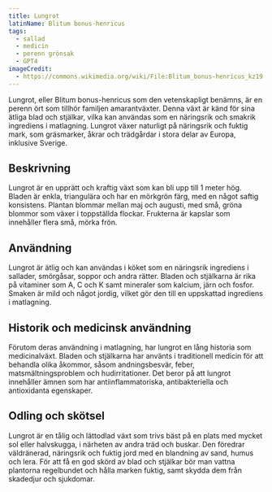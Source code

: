 ```yaml
---
title: Lungrot
latinName: Blitum bonus-henricus
tags:
  - sallad
  - medicin
  - perenn grönsak
  - GPT4
imageCredit:
  - https://commons.wikimedia.org/wiki/File:Blitum_bonus-henricus_kz19.jpg
---
```


Lungrot, eller Blitum bonus-henricus som den vetenskapligt benämns, är en perenn ört som tillhör familjen amarantväxter. Denna växt är känd för sina ätliga blad och stjälkar, vilka kan användas som en näringsrik och smakrik ingrediens i matlagning. Lungrot växer naturligt på näringsrik och fuktig mark, som gräsmarker, åkrar och trädgårdar i stora delar av Europa, inklusive Sverige.

## Beskrivning

Lungrot är en upprätt och kraftig växt som kan bli upp till 1 meter hög. Bladen är enkla, triangulära och har en mörkgrön färg, med en något saftig konsistens. Plantan blommar mellan maj och augusti, med små, gröna blommor som växer i toppställda flockar. Frukterna är kapslar som innehåller flera små, mörka frön.

## Användning

Lungrot är ätlig och kan användas i köket som en näringsrik ingrediens i sallader, smörgåsar, soppor och andra rätter. Bladen och stjälkarna är rika på vitaminer som A, C och K samt mineraler som kalcium, järn och fosfor. Smaken är mild och något jordig, vilket gör den till en uppskattad ingrediens i matlagning.

## Historik och medicinsk användning

Förutom deras användning i matlagning, har lungrot en lång historia som medicinalväxt. Bladen och stjälkarna har använts i traditionell medicin för att behandla olika åkommor, såsom andningsbesvär, feber, matsmältningsproblem och hudirritationer. Det beror på att lungrot innehåller ämnen som har antiinflammatoriska, antibakteriella och antioxidanta egenskaper.

## Odling och skötsel

Lungrot är en tålig och lättodlad växt som trivs bäst på en plats med mycket sol eller halvskugga, i närheten av andra träd och buskar. Den föredrar väldränerad, näringsrik och fuktig jord med en blandning av sand, humus och lera. För att få en god skörd av blad och stjälkar bör man vattna plantorna regelbundet och hålla marken fuktig, samt skydda dem från skadedjur och sjukdomar.